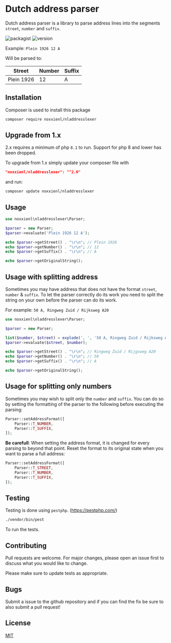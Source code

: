 # Dutch address parser

Dutch address parser is a library to parse address lines into the segments `street`, `number` and `suffix`.

![packagist](https://img.shields.io/packagist/v/noxxienl/nladdresslexer) ![version](https://img.shields.io/github/v/release/noxxienl/nladdresslexer)

Example:
`Plein 1926 12 A`

Will be parsed to:

|Street|Number|Suffix|
|--|---|--|
|Plein 1926|12|A

## Installation

Composer is used to install this package

```bash
composer require noxxienl/nladdresslexer
```

## Upgrade from 1.x

2.x requires a minimum of php `8.1` to run. Support for php 8 and lower has been dropped.

To upgrade from 1.x simply update your composer file with
```json
"noxxienl/nladdresslexer": "^2.0"
```

and run:
```bash
composer update noxxienl/nladdresslexer
```

## Usage

```php
use noxxienl\nladdresslexer\Parser;

$parser = new Parser;
$parser->evaluate('Plein 1926 12 A');

echo $parser->getStreet() . "\r\n"; // Plein 1926
echo $parser->getNumber() . "\r\n"; // 12
echo $parser->getSuffix() . "\r\n"; // A

echo $parser->getOriginalString();
```

## Usage with splitting address

Sometimes you may have address that does not have the format `street`, `number` & `suffix`. To let the parser correctly do its work you need to split the string on your own before the parser can do its work.

For example:
`50 A, Ringweg Zuid / Rijksweg A20`

```php
use noxxienl\nladdresslexer\Parser;

$parser = new Parser;

list($number, $street) = explode(', ', '50 A, Ringweg Zuid / Rijksweg A20');
$parser->evaluate($street, $number);

echo $parser->getStreet() . "\r\n"; // Ringweg Zuid / Rijgsweg A20
echo $parser->getNumber() . "\r\n"; // 50
echo $parser->getSuffix() . "\r\n"; // A

echo $parser->getOriginalString();
```

## Usage for splitting only numbers
Sometimes you may wish to split only the `number` and `suffix`. You can do so by setting the formatting of the parser to the following before executing the parsing:
```php
Parser::setAddressFormat([
    Parser::T_NUMBER,
    Parser::T_SUFFIX,
]);
```

**Be carefull**: When setting the address format, it is changed for every parsing to beyond that point. Reset the format to its original
state when you want to parse a full address:

```php
Parser::setAddressFormat([
    Parser::T_STREET,
    Parser::T_NUMBER,
    Parser::T_SUFFIX,
]);
```

## Testing

Testing is done using `pestphp`. (https://pestphp.com/)

```bash
./vendor/bin/pest
```

To run the tests.

## Contributing
Pull requests are welcome. For major changes, please open an issue first to discuss what you would like to change.

Please make sure to update tests as appropriate.

## Bugs
Submit a issue to the github repository and if you can find the fix be sure to also submit a pull request!

## License
[MIT](https://choosealicense.com/licenses/mit/)
